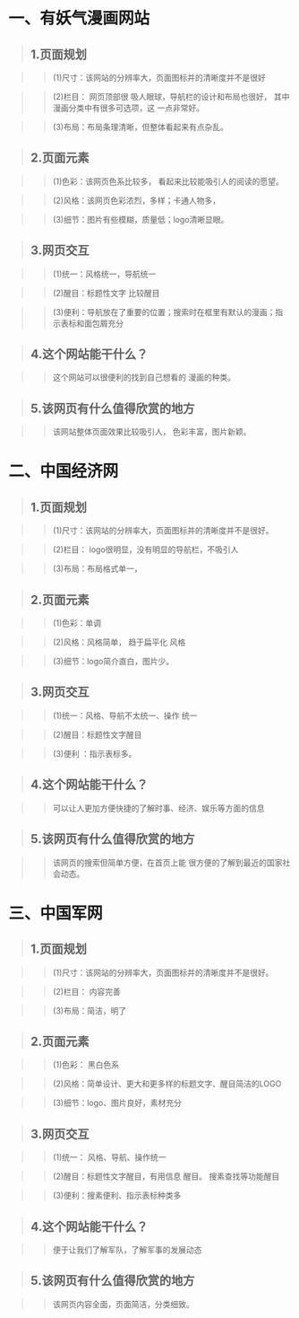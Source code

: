 # 一、有妖气漫画网站

> ## 1.页面规划

>> (1)尺寸：该网站的分辨率大，页面图标并的清晰度并不是很好
   
>> (2)栏目： 网页顶部很 吸人眼球，导航栏的设计和布局也很好， 其中漫画分类中有很多可选项，这      一点非常好。     

>> (3)布局：布局条理清晰，但整体看起来有点杂乱。

> ## 2.页面元素

>> (1)色彩：该网页色系比较多， 看起来比较能吸引人的阅读的愿望。 

>> (2)风格：该网页色彩浓烈，多样；卡通人物多，

>> (3)细节：图片有些模糊，质量低；logo清晰显眼。

> ## 3.网页交互

>> (1)统一：风格统一，导航统一
   
>> (2)醒目：标题性文字 比较醒目

>> (3)便利：导航放在了重要的位置；搜索时在框里有默认的漫画；指示表标和面包屑充分

> ## 4.这个网站能干什么？

>> 这个网站可以很便利的找到自己想看的 漫画的种类。

> ## 5.该网页有什么值得欣赏的地方

>> 该网站整体页面效果比较吸引人， 色彩丰富，图片新颖。

# 二、中国经济网

> ## 1.页面规划

>> (1)尺寸：该网站的分辨率大，页面图标并的清晰度并不是很好。
   
>> (2)栏目： logo很明显，没有明显的导航栏，不吸引人     

>> (3)布局：布局格式单一，

> ## 2.页面元素

>> (1)色彩：单调

>> (2)风格：风格简单， 趋于扁平化 风格

>> (3)细节：logo简介直白，图片少。

> ## 3.网页交互

>> (1)统一：风格、导航不太统一、操作 统一
   
>> (2)醒目：标题性文字醒目

>> (3)便利 ：指示表标多。

> ## 4.这个网站能干什么？

>> 可以让人更加方便快捷的了解时事、经济、娱乐等方面的信息

> ## 5.该网页有什么值得欣赏的地方

>> 该网页的搜索但简单方便，在首页上能 很方便的了解到最近的国家社会动态。

# 三、中国军网

> ## 1.页面规划

>> (1)尺寸：该网站的分辨率大，页面图标并的清晰度并不是很好。
   
>> (2)栏目： 内容完善     

>> (3)布局：简洁，明了

> ## 2.页面元素

>> (1)色彩： 黑白色系

>> (2)风格：简单设计、更大和更多样的标题文字、醒目简洁的LOGO

>> (3)细节：logo、图片良好，素材充分 

> ## 3.网页交互

>> (1)统一： 风格、导航、操作统一
   
>> (2)醒目：标题性文字醒目，有用信息 醒目。 搜素查找等功能醒目

>> (3)便利：搜素便利、指示表标种类多

> ## 4.这个网站能干什么？

>> 便于让我们了解军队，了解军事的发展动态

> ## 5.该网页有什么值得欣赏的地方

>>  该网页内容全面，页面简洁，分类细致。